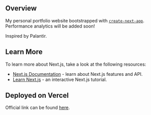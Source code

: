 ## Overview

My personal portfolio website bootstrapped with [`create-next-app`](https://github.com/vercel/next.js/tree/canary/packages/create-next-app). Performance analytics will be added soon! 

Inspired by Palantir.

## Learn More

To learn more about Next.js, take a look at the following resources:

- [Next.js Documentation](https://nextjs.org/docs) - learn about Next.js features and API.
- [Learn Next.js](https://nextjs.org/learn) - an interactive Next.js tutorial.

## Deployed on Vercel

Official link can be found [here](https://marcusoyang.vercel.app/).
